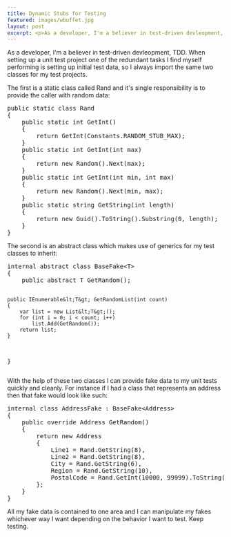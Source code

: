 ```yaml
---
title: Dynamic Stubs for Testing
featured: images/wbuffet.jpg
layout: post
excerpt: <p>As a developer, I'm a believer in test-driven devleopment, TDD. When setting up a unit test project one of the redundant tasks I find myself performing is setting up initial test data, so I always import the same two classes for my test projects.</p>
---
```


<p>As a developer, I'm a believer in test-driven devleopment, TDD. When setting up a unit test project one of the redundant tasks I find myself performing is setting up initial test data, so I always import the same two classes for my test projects.</p>
<p>The first is a static class called Rand and it's single responsibility is to provide the caller with random data:</p>
<pre class="prettyprint">
public static class Rand
{
    public static int GetInt()
    {
        return GetInt(Constants.RANDOM_STUB_MAX);
    }
    public static int GetInt(int max)
    {
        return new Random().Next(max);
    }
    public static int GetInt(int min, int max)
    {
        return new Random().Next(min, max);
    }
    public static string GetString(int length)
    {
        return new Guid().ToString().Substring(0, length);
    }
}
</pre>
<p>The second is an abstract class which makes use of generics for my test classes to inherit:</p>
<pre class="prettyprint">
internal abstract class BaseFake&lt;T&gt;
{
    public abstract T GetRandom();

    public IEnumerable&lt;T&gt; GetRandomList(int count)
    {
        var list = new List&lt;T&gt;();
        for (int i = 0; i < count; i++)
            list.Add(GetRandom());
        return list;
    }
}
</pre>
<p>With the help of these two classes I can provide fake data to my unit tests quickly and cleanly. For instance if I had a class that represents an address then that fake would look like such:</p>
<pre class="prettyprint">
internal class AddressFake : BaseFake&lt;Address&gt;
{
    public override Address GetRandom()
    {
        return new Address
        {
            Line1 = Rand.GetString(8),
            Line2 = Rand.GetString(8),
            City = Rand.GetString(6),
            Region = Rand.GetString(10),
            PostalCode = Rand.GetInt(10000, 99999).ToString()
        };
    }
}
</pre>
<p>All my fake data is contained to one area and I can manipulate my fakes whichever way I want depending on the behavior I want to test. Keep testing.</p>